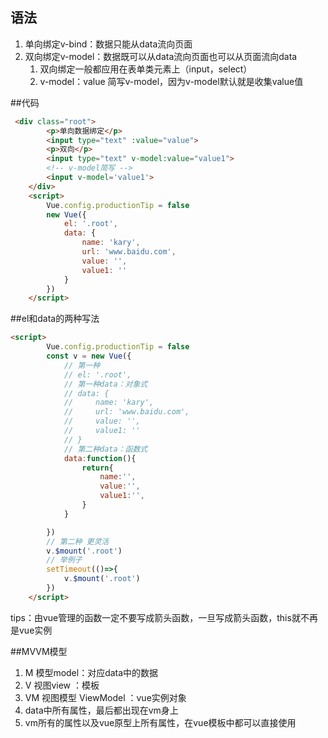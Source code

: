 ## 语法
1. 单向绑定v-bind：数据只能从data流向页面
2. 双向绑定v-model：数据既可以从data流向页面也可以从页面流向data
   1. 双向绑定一般都应用在表单类元素上（input，select）
   2. v-model：value 简写v-model，因为v-model默认就是收集value值

##代码
```html
 <div class="root">
        <p>单向数据绑定</p>
        <input type="text" :value="value">
        <p>双向</p>
        <input type="text" v-model:value="value1">
        <!-- v-model简写 -->
        <input v-model='value1'>
    </div>
    <script>
        Vue.config.productionTip = false
        new Vue({
            el: '.root',
            data: {
                name: 'kary',
                url: 'www.baidu.com',
                value: '',
                value1: ''
            }
        })
    </script>
```

##el和data的两种写法
```html
<script>
        Vue.config.productionTip = false
        const v = new Vue({
            // 第一种
            // el: '.root',
            // 第一种data：对象式
            // data: {
            //     name: 'kary',
            //     url: 'www.baidu.com',
            //     value: '',
            //     value1: ''
            // }
            // 第二种data：函数式
            data:function(){
                return{
                    name:'',
                    value:'',
                    value1:'',
                }
            }

        })
        // 第二种 更灵活
        v.$mount('.root')
        // 举例子
        setTimeout(()=>{
            v.$mount('.root')
        })
    </script>
```
tips：由vue管理的函数一定不要写成箭头函数，一旦写成箭头函数，this就不再是vue实例

##MVVM模型
1. M 模型model：对应data中的数据
2. V 视图view ：模板
3. VM 视图模型 ViewModel ：vue实例对象
4. data中所有属性，最后都出现在vm身上
5. vm所有的属性以及vue原型上所有属性，在vue模板中都可以直接使用
